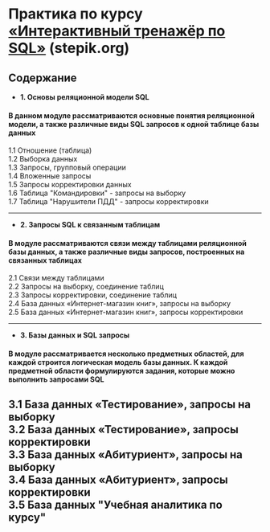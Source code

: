 # Практика по курсу <a href="https://stepik.org/course/63054/info">«Интерактивный тренажёр по SQL»</a> (stepik.org)

## Содержание
  
* **1. Основы реляционной модели SQL**
#### В данном модуле рассматриваются основные понятия реляционной модели, а также различные виды SQL запросов к одной таблице базы данных  
  1.1 Отношение (таблица)  
  1.2 Выборка данных  
  1.3 Запросы, групповый операции  
  1.4 Вложенные запросы  
  1.5 Запросы корректировки данных  
  1.6 Таблица "Командировки" - запросы на выборку  
  1.7 Таблица "Нарушители ПДД" - запросы корректировки
  
---

* **2. Запросы SQL к связанным таблицам**
#### В модуле рассматриваются связи между таблицами реляционной базы данных, а также различные виды запросов, построенных на связанных таблицах  
  2.1 Связи между таблицами  
  2.2 Запросы на выборку, соединение таблиц  
  2.3 Запросы корректировки, соединение таблиц  
  2.4 База данных «Интернет-магазин книг», запросы на выборку  
  2.5 База данных «Интернет-магазин книг», запросы корректировки
  
---

* **3. Базы данных и SQL запросы**
#### В модуле рассматривается несколько предметных областей, для каждой строится логическая модель базы данных. К каждой предметной области формулируются задания, которые можно выполнить запросами SQL  
  3.1 База данных «Тестирование», запросы на выборку  
  3.2 База данных «Тестирование», запросы корректировки  
  3.3 База данных «Абитуриент», запросы на выборку  
  3.4 База данных «Абитуриент», запросы корректировки  
  3.5 База данных "Учебная аналитика по курсу"
---
